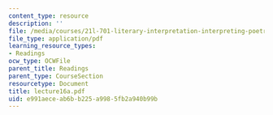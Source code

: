 ```yaml
---
content_type: resource
description: ''
file: /media/courses/21l-701-literary-interpretation-interpreting-poetry-fall-2003/e991aeceab6bb225a9985fb2a940b99b_lecture16a.pdf
file_type: application/pdf
learning_resource_types:
- Readings
ocw_type: OCWFile
parent_title: Readings
parent_type: CourseSection
resourcetype: Document
title: lecture16a.pdf
uid: e991aece-ab6b-b225-a998-5fb2a940b99b
---
```

